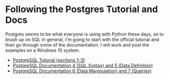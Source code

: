 # Following the Postgres Tutorial and Docs
Postgres seems to be what everyone is using with Python these days, so to brush up on SQL in general, I'm going to start with the official tutorial and then go through some of the documentation. I will work and post the examples on a Windows 10 system.

* [PostgreSQL Tutorial (sections 1-3)](postgres1-3.md)
* [PostgreSQL Documentation 4 (SQL Syntax) and 5 (Data Definition)](postgres4-5.md)
* [PostgreSQL Documentation 6 (Data Manipulation) and 7 (Queries)](postgres6-7.md)

